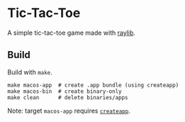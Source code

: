 # Tic-Tac-Toe

A simple tic-tac-toe game made with [raylib](http://www.raylib.com/).

## Build

Build with `make`.

```make
make macos-app  # create .app bundle (using createapp)
make macos-bin  # create binary-only
make clean      # delete binaries/apps
```

Note: target `macos-app` requires [`createapp`](https://github.com/y-mx-b/createapp).
